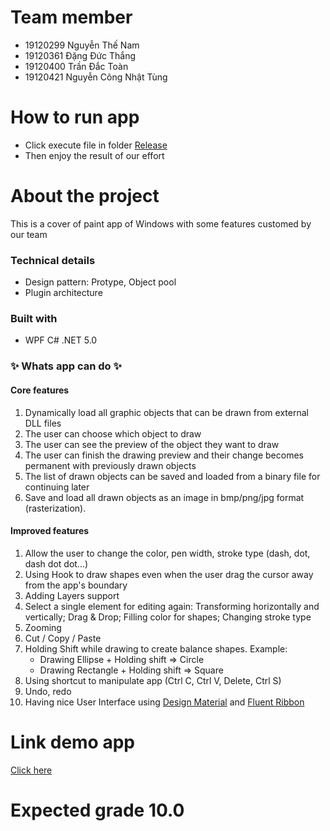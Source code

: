 # Team member
- 19120299 Nguyễn Thế Nam
- 19120361 Đặng Đức Thắng
- 19120400 Trần Đắc Toàn
- 19120421 Nguyễn Công Nhật Tùng 

# How to run app
- Click execute file in folder [Release]()
- Then enjoy the result of our effort

# About the project
This is a cover of paint app of Windows with some features customed by our team 

### Technical details
- Design pattern: Protype, Object pool
- Plugin architecture

### Built with
- WPF C# .NET 5.0

### ✨ Whats app can do ✨
#### Core features
1. Dynamically load all graphic objects that can be drawn from external DLL files
2. The user can choose which object to draw
3. The user can see the preview of the object they want to draw
4. The user can finish the drawing preview and their change becomes permanent with previously drawn objects
5. The list of drawn objects can be saved and loaded from a binary file for continuing later
6. Save and load all drawn objects as an image in bmp/png/jpg format (rasterization).

#### Improved features
1. Allow the user to change the color, pen width, stroke type (dash, dot, dash dot dot...)
2. Using Hook to draw shapes even when the user drag the cursor away from the app's boundary
3. Adding Layers support
4. Select a single element for editing again:
    Transforming horizontally and vertically;
    Drag & Drop;
    Filling color for shapes;
    Changing stroke type
5. Zooming
6. Cut / Copy / Paste
7. Holding Shift while drawing to create balance shapes. 
    Example:
    + Drawing Ellipse + Holding shift  => Circle
    + Drawing Rectangle + Holding shift => Square
8. Using shortcut to manipulate app (Ctrl C, Ctrl V, Delete, Ctrl S)
9. Undo, redo 
10. Having nice User Interface using [Design Material](http://materialdesigninxaml.net/) and [Fluent Ribbon](https://fluentribbon.github.io/)


# Link demo app
[Click here](https://www.youtube.com/watch?v=WZIALw4pGvo&feature=youtu.be)

# Expected grade 10.0
